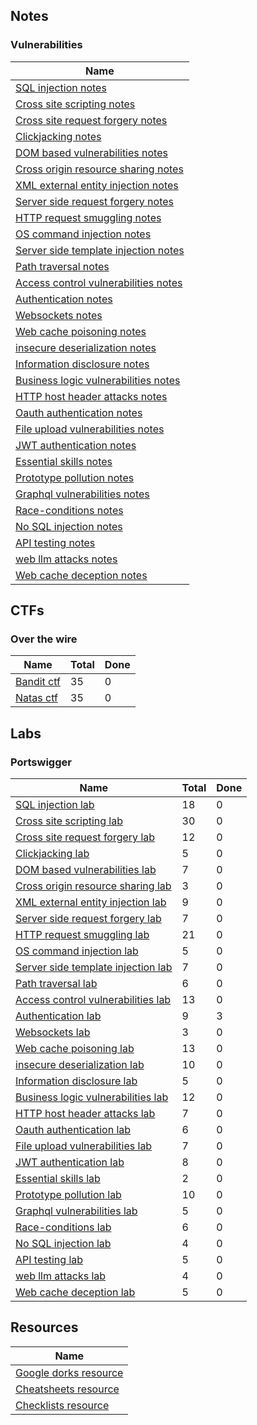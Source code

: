 ## Notes

### Vulnerabilities

| Name                                                                                               |
| -------------------------------------------------------------------------------------------------- |
| [SQL injection notes](learn/vulnerabilities/01.sql-injection.md)                                   |
| [Cross site scripting notes](learn/vulnerabilities/02.cross-site-scripting.md)                     |
| [Cross site request forgery notes](learn/vulnerabilities/03.cross-site-request-forgery.md)         |
| [Clickjacking notes](learn/vulnerabilities/04.clickjacking.md)                                     |
| [DOM based vulnerabilities notes](learn/vulnerabilities/05.dom-based-vulnerabilities.md)           |
| [Cross origin resource sharing notes](learn/vulnerabilities/06.cross-origin-resource-sharing.md)   |
| [XML external entity injection notes](learn/vulnerabilities/07.xml-external-entity-injection.md)   |
| [Server side request forgery notes](learn/vulnerabilities/08.server-side-request-forgery.md)       |
| [HTTP request smuggling notes](learn/vulnerabilities/09.http-request-smuggling.md)                 |
| [OS command injection notes](learn/vulnerabilities/10.os-command-injection.md)                     |
| [Server side template injection notes](learn/vulnerabilities/11-server-side-template-injection.md) |
| [Path traversal notes](learn/vulnerabilities/12.path-traversal.md)                                 |
| [Access control vulnerabilities notes](learn/vulnerabilities/13.access-control-vulnerabilities.md) |
| [Authentication notes](learn/vulnerabilities/14.authentication.md)                                 |
| [Websockets notes](learn/vulnerabilities/15.websockets.md)                                         |
| [Web cache poisoning notes](learn/vulnerabilities/16.web-cache-poisoning.md)                       |
| [insecure deserialization notes](learn/vulnerabilities/17.insecure-deserialization.md)             |
| [Information disclosure notes](learn/vulnerabilities/18.information-disclosure.md)                 |
| [Business logic vulnerabilities notes](learn/vulnerabilities/19.business-logic-vulnerabilities.md) |
| [HTTP host header attacks notes](learn/vulnerabilities/20.http-host-header-attacks.md)             |
| [Oauth authentication notes](learn/vulnerabilities/21.oauth-authentication.md)                     |
| [File upload vulnerabilities notes](learn/vulnerabilities/22.file-upload-vulnerabilities.md)       |
| [JWT authentication notes](learn/vulnerabilities/23.jwt-authentication.md)                         |
| [Essential skills notes](learn/vulnerabilities/24.essential-skills.md)                             |
| [Prototype pollution notes](learn/vulnerabilities/25.prototype-pollution.md)                       |
| [Graphql vulnerabilities notes](learn/vulnerabilities/26.graphql-vulnerabilities.md)               |
| [Race-conditions notes](learn/vulnerabilities/27.race-conditions.md)                               |
| [No SQL injection notes](learn/vulnerabilities/28.no-sql-injection.md)                             |
| [API testing notes](learn/vulnerabilities/29.api-testing.md)                                       |
| [web llm attacks notes](learn/vulnerabilities/30.web-llm-attacks.md)                               |
| [Web cache deception notes](learn/vulnerabilities/31.web-cache-deception.md)                       |
                     

## CTFs

### Over the wire

| Name                                                   | Total | Done |
| ------------------------------------------------------ | ----- | ---- |
| [Bandit ctf](practice/ctfs/over-the-wire/01.bandit.md) | 35    | 0    |
| [Natas ctf](practice/ctfs/over-the-wire/02.natas.md)   | 35    | 0    |


## Labs

### Portswigger

| Name                                                                                                 | Total | Done |
| ---------------------------------------------------------------------------------------------------- | ----- | ---- |
| [SQL injection lab](practice/labs/portswigger/01.sql-injection.md)                                   | 18    | 0    |
| [Cross site scripting lab](practice/labs/portswigger/02.cross-site-scripting.md)                     | 30    | 0    |
| [Cross site request forgery lab](practice/labs/portswigger/03.cross-site-request-forgery.md)         | 12    | 0    |
| [Clickjacking lab](practice/labs/portswigger/04.clickjacking.md)                                     | 5     | 0    |
| [DOM based vulnerabilities lab](practice/labs/portswigger/05.dom-based-vulnerabilities.md)           | 7     | 0    |
| [Cross origin resource sharing lab](practice/labs/portswigger/06.cross-origin-resource-sharing.md)   | 3     | 0    |
| [XML external entity injection lab](practice/labs/portswigger/07.xml-external-entity-injection.md)   | 9     | 0    |
| [Server side request forgery lab](practice/labs/portswigger/08.server-side-request-forgery.md)       | 7     | 0    |
| [HTTP request smuggling lab](practice/labs/portswigger/09.http-request-smuggling.md)                 | 21    | 0    |
| [OS command injection lab](practice/labs/portswigger/10.os-command-injection.md)                     | 5     | 0    |
| [Server side template injection lab](practice/labs/portswigger/11-server-side-template-injection.md) | 7     | 0    |
| [Path traversal lab](practice/labs/portswigger/12.path-traversal.md)                                 | 6     | 0    |
| [Access control vulnerabilities lab](practice/labs/portswigger/13.access-control-vulnerabilities.md) | 13    | 0    |
| [Authentication lab](practice/labs/portswigger/14.authentication.md)                                 | 9     | 3    |
| [Websockets lab](practice/labs/portswigger/15.websockets.md)                                         | 3     | 0    |
| [Web cache poisoning lab](practice/labs/portswigger/16.web-cache-poisoning.md)                       | 13    | 0    |
| [insecure deserialization lab](practice/labs/portswigger/17.insecure-deserialization.md)             | 10    | 0    |
| [Information disclosure lab](practice/labs/portswigger/18.information-disclosure.md)                 | 5     | 0    |
| [Business logic vulnerabilities lab](practice/labs/portswigger/19.business-logic-vulnerabilities.md) | 12    | 0    |
| [HTTP host header attacks lab](practice/labs/portswigger/20.http-host-header-attacks.md)             | 7     | 0    |
| [Oauth authentication lab](practice/labs/portswigger/21.oauth-authentication.md)                     | 6     | 0    |
| [File upload vulnerabilities lab](practice/labs/portswigger/22.file-upload-vulnerabilities.md)       | 7     | 0    |
| [JWT authentication lab](practice/labs/portswigger/23.jwt-authentication.md)                         | 8     | 0    |
| [Essential skills lab](practice/labs/portswigger/24.essential-skills.md)                             | 2     | 0    |
| [Prototype pollution lab](practice/labs/portswigger/25.prototype-pollution.md)                       | 10    | 0    |
| [Graphql vulnerabilities lab](practice/labs/portswigger/26.graphql-vulnerabilities.md)               | 5     | 0    |
| [Race-conditions lab](practice/labs/portswigger/27.race-conditions.md)                               | 6     | 0    |
| [No SQL injection lab](practice/labs/portswigger/28.no-sql-injection.md)                             | 4     | 0    |
| [API testing lab](practice/labs/portswigger/29.api-testing.md)                                       | 5     | 0    |
| [web llm attacks lab](practice/labs/portswigger/30.web-llm-attacks.md)                               | 4     | 0    |
| [Web cache deception lab](practice/labs/portswigger/31.web-cache-deception.md)                       | 5     | 0    |


## Resources

| Name                                               |
| -------------------------------------------------- |
| [Google dorks resource](resources/google-dorks.md) |
| [Cheatsheets resource](resources/cheatsheets.md)   |
| [Checklists resource](resources/checklists.md)     |